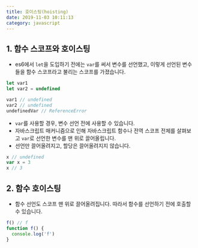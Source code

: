 ```yaml
---
title: 호이스팅(hoisting)
date: 2019-11-03 10:11:13
category: javascript
---
```


## 1. 함수 스코프와 호이스팅

- es6에서 `let`을 도입하기 전에는 `var`를 써서 변수를 선언했고, 이렇게 선언된 변수들을 함수 스코프라고 불리는 스코프를 가졌습니다.

```javascript
let var1
let var2 = undefined

var1 // undefined
var2 // undefined
undefinedVar // ReferenceError
```

- `var`를 사용할 경우, 변수 선언 전에 사용할 수 있습니다.
- 자바스크립트 매커니즘으로 인해 자바스크립트 함수나 전역 스코프 전체를 살펴보고 `var`로 선언한 변수를 맨 위로 끌어올립니다.
- 선언만 끌어올려지고, 할당은 끌어올려지지 않습니다.

```javascript
x // undefined
var x = 3
x // 3
```

## 2. 함수 호이스팅

- 함수 선언도 스코프 맨 위로 끌어올려집니다. 따라서 함수를 선언하기 전에 호출할 수 있습니다.

```javascript
f() // f
function f() {
  console.log('f')
}
```
